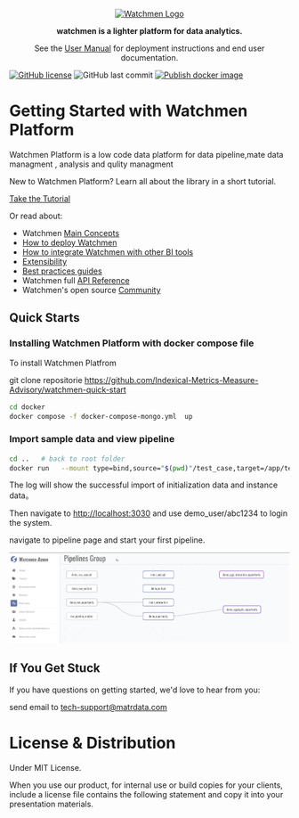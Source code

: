 <p align="center">
    <a href="https://www.watchmen.com/"><img alt="Watchmen Logo" width="130" height="130" src="doc/image/logo.png" /></a>
</p>
<p align="center">
    <b>watchmen is a lighter platform for data analytics.</b>
</p>
<p align="center">
    See the <a href="https://imma-watchmen.com">User Manual</a> for deployment instructions and end user documentation.
</p>

[![GitHub license](https://img.shields.io/github/license/Indexical-Metrics-Measure-Advisory/watchmen-matryoshka-doll?style=flat-square)](https://github.com/Indexical-Metrics-Measure-Advisory/watchmen-matryoshka-doll/blob/master/LICENSE)
![GitHub last commit](https://img.shields.io/github/last-commit/Indexical-Metrics-Measure-Advisory/watchmen-matryoshka-doll?style=(flat-square))
[![Publish docker image](https://github.com/Indexical-Metrics-Measure-Advisory/watchmen-matryoshka-doll/actions/workflows/publish-image.yml/badge.svg)](https://github.com/Indexical-Metrics-Measure-Advisory/watchmen-matryoshka-doll/actions/workflows/publish-image.yml)

# Getting Started with Watchmen Platform

<p className="text-2xl mt-0 text-gray-500 tracking-tight font-light">
  Watchmen Platform is a low code data platform for data pipeline,mate data managment , analysis and qulity managment 
</p>

<div className="md:col-span-3 flex flex-wrap md:flex-nowrap items-center bg-gradient-to-b from-blue-400 to-blue-500 shadow-lg rounded-2xl py-6 md:py-2 px-6 md:pr-5 space-y-4 md:space-y-0 md:space-x-8">
  <p className="flex-auto text-white text-lg">
    New to Watchmen Platform? Learn all about the library in a short tutorial.
  </p>
  <a
    href="https://imma-watchmen.com/#/tutorial"
    className="flex-none bg-blue-600 hover:bg-blue-700 transition-colors duration-200 text-white font-semibold rounded-lg py-3 px-4 no-underline"
  >
    Take the Tutorial
  </a>
</div>

Or read about:

- Watchmen [Main Concepts](https://imma-watchmen.com/#/main_concepts)
- [How to deploy Watchmen](https://imma-watchmen.com/#/deployment)
- [How to integrate Watchmen with other BI tools](https://imma-watchmen.com/#/integration)
- [Extensibility](https://imma-watchmen.com/#/extensibility)
- [Best practices guides](https://imma-watchmen.com/#/best-practice)
- Watchmen full [API Reference](https://imma-watchmen.com/#/api)
- Watchmen's open source [Community](https://imma-watchmen.com/#/community)  

## Quick Starts

### Installing Watchmen Platform with docker compose file 

To install Watchmen Platfrom 

git clone repositorie  https://github.com/Indexical-Metrics-Measure-Advisory/watchmen-quick-start

```bash
cd docker 
docker compose -f docker-compose-mongo.yml  up

```


### Import sample data and view pipeline  


```bash
cd ..   # back to root folder 
docker run   --mount type=bind,source="$(pwd)"/test_case,target=/app/test_folder  --network host  -e SITE=local -e INIT=True  ghcr.io/indexical-metrics-measure-advisory/watchmen-doll-test-doll:latest

```
The log will show the successful import of initialization data and instance data。


Then navigate to <http://localhost:3030> and use  demo_user/abc1234 to login the system.

navigate to pipeline page and start your first pipeline. 

![01](doc/image/01.png)

## If You Get Stuck

If you have questions on getting started, we'd love to hear from you:

send email to tech-support@matrdata.com

# License & Distribution

Under MIT License.

When you use our product, for internal use or build copies for your clients,  include a license file contains the following statement and copy it into your presentation materials.
